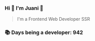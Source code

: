 ### Hi 👋 I&#39;m Juani 🦁

> I&#39;m a Frontend Web Developer SSR

### 📚 Days being a developer: 942
